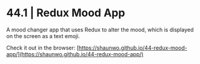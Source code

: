 # 44.1 | Redux Mood App

A mood changer app that uses Redux to alter the mood, which is displayed on the screen as a text emoji.

Check it out in the browser: [https://shaunwo.github.io/44-redux-mood-app/](https://shaunwo.github.io/44-redux-mood-app/)
